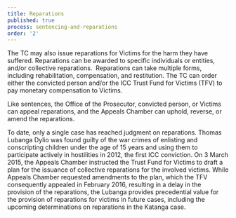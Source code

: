```yaml
---
title: Reparations
published: true
process: sentencing-and-reparations
order: '2'
---
```



The TC may also issue reparations for Victims for the harm they have suffered. Reparations can be awarded to specific individuals or entities, and/or collective reparations.&nbsp; Reparations can take multiple forms, including rehabilitation, compensation, and restitution. The TC can order either the convicted person and/or the ICC Trust Fund for Victims (TFV) to pay monetary compensation to Victims.

Like sentences, the Office of the Prosecutor, convicted person, or Victims can appeal reparations, and the Appeals Chamber can uphold, reverse, or amend the reparations.

To date, only a single case has reached judgment on reparations. Thomas Lubanga Dylio was found guilty of the war crimes of enlisting and conscripting children under the age of 15 years and using them to participate actively in hostilities in 2012, the first ICC conviction. On 3 March 2015, the Appeals Chamber instructed the Trust Fund for Victims to draft a plan for the issuance of collective reparations for the involved victims. While Appeals Chamber requested amendments to the plan, which the TFV consequently appealed in February 2016, resulting in a delay in the provision of the reparations, the Lubanga provides precedential value for the provision of reparations for victims in future cases, including the upcoming determinations on reparations in the Katanga case.&nbsp;